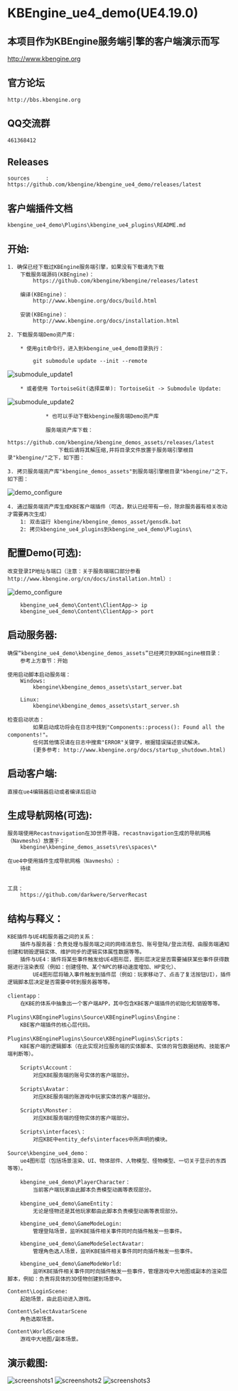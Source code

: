  KBEngine_ue4_demo(UE4.19.0)
=============

## 本项目作为KBEngine服务端引擎的客户端演示而写

http://www.kbengine.org

## 官方论坛

	http://bbs.kbengine.org


## QQ交流群

	461368412


## Releases

	sources		: https://github.com/kbengine/kbengine_ue4_demo/releases/latest


## 客户端插件文档

	kbengine_ue4_demo\Plugins\kbengine_ue4_plugins\README.md


## 开始:

	1. 确保已经下载过KBEngine服务端引擎，如果没有下载请先下载
		下载服务端源码(KBEngine)：
			https://github.com/kbengine/kbengine/releases/latest

		编译(KBEngine)：
			http://www.kbengine.org/docs/build.html

		安装(KBEngine)：
			http://www.kbengine.org/docs/installation.html

	2. 下载服务端Demo资产库:

	    * 使用git命令行，进入到kbengine_ue4_demo目录执行：

	        git submodule update --init --remote
![submodule_update1](http://www.kbengine.org/assets/img/screenshots/gitbash_submodule.png)

		* 或者使用 TortoiseGit(选择菜单): TortoiseGit -> Submodule Update:
![submodule_update2](http://www.kbengine.org/assets/img/screenshots/unity3d_plugins_submodule_update.jpg)

                * 也可以手动下载kbengine服务端Demo资产库

		        服务端资产库下载：
		            https://github.com/kbengine/kbengine_demos_assets/releases/latest
		            下载后请将其解压缩,并将目录文件放置于服务端引擎根目录"kbengine/"之下，如下图：

	3. 拷贝服务端资产库"kbengine_demos_assets"到服务端引擎根目录"kbengine/"之下，如下图：
![demo_configure](http://www.kbengine.org/assets/img/screenshots/demo_copy_kbengine.jpg)


	4. 通过服务端资产库生成KBE客户端插件（可选，默认已经带有一份，除非服务器有相关改动才需要再次生成）
		1: 双击运行 kbengine/kbengine_demos_asset/gensdk.bat
		2: 拷贝kbengine_ue4_plugins到kbengine_ue4_demo\Plugins\


## 配置Demo(可选):

	改变登录IP地址与端口（注意：关于服务端端口部分参看http://www.kbengine.org/cn/docs/installation.html）:
![demo_configure](http://www.kbengine.org/assets/img/screenshots/demo_configure_ue4.jpg)

		kbengine_ue4_demo\Content\ClientApp-> ip
		kbengine_ue4_demo\Content\ClientApp-> port


## 启动服务器:

	确保“kbengine_ue4_demo\kbengine_demos_assets”已经拷贝到KBEngine根目录：
		参考上方章节：开始

	使用启动脚本启动服务端：
		Windows:
			kbengine\kbengine_demos_assets\start_server.bat

		Linux:
			kbengine\kbengine_demos_assets\start_server.sh

	检查启动状态：
			如果启动成功将会在日志中找到"Components::process(): Found all the components!"。
			任何其他情况请在日志中搜索"ERROR"关键字，根据错误描述尝试解决。
			(更多参考: http://www.kbengine.org/docs/startup_shutdown.html)


## 启动客户端:

	直接在ue4编辑器启动或者编译后启动


## 生成导航网格(可选):
	
	服务端使用Recastnavigation在3D世界寻路，recastnavigation生成的导航网格（Navmeshs）放置于：
		kbengine\kbengine_demos_assets\res\spaces\*

	在ue4中使用插件生成导航网格（Navmeshs）:
		待续


	工具：
		https://github.com/darkwere/ServerRecast


## 结构与释义：

	KBE插件与UE4和服务器之间的关系：
		插件与服务器：负责处理与服务端之间的网络消息包、账号登陆/登出流程、由服务端通知创建和销毁逻辑实体、维护同步的逻辑实体属性数据等等。
		插件与UE4：插件将某些事件触发给UE4图形层，图形层决定是否需要捕获某些事件获得数据进行渲染表现（例如：创建怪物、某个NPC的移动速度增加、HP变化）、
			UE4图形层将输入事件触发到插件层（例如：玩家移动了、点击了复活按钮UI），插件逻辑脚本层决定是否需要中转到服务器等等。

	clientapp：
		在KBE的体系中抽象出一个客户端APP，其中包含KBE客户端插件的初始化和销毁等等。

	Plugins\KBEnginePlugins\Source\KBEnginePlugins\Engine：
		KBE客户端插件的核心层代码。

	Plugins\KBEnginePlugins\Source\KBEnginePlugins\Scripts：
		KBE客户端的逻辑脚本（在此实现对应服务端的实体脚本、实体的背包数据结构、技能客户端判断等）。

		Scripts\Account：
			对应KBE服务端的账号实体的客户端部分。

		Scripts\Avatar：
			对应KBE服务端的账游戏中玩家实体的客户端部分。

		Scripts\Monster：
			对应KBE服务端的怪物实体的客户端部分。

		Scripts\interfaces\：
			对应KBE中entity_defs\interfaces中所声明的模块。

	Source\kbengine_ue4_demo：
		ue4图形层（包括场景渲染、UI、物体部件、人物模型、怪物模型、一切关于显示的东西等等）。

		kbengine_ue4_demo\PlayerCharacter：
			当前客户端玩家由此脚本负责模型动画等表现部分。

		kbengine_ue4_demo\GameEntity：
			无论是怪物还是其他玩家都由此脚本负责模型动画等表现部分。

		kbengine_ue4_demo\GameModeLogin:
			管理登陆场景，监听KBE插件相关事件同时向插件触发一些事件。

		kbengine_ue4_demo\GameModeSelectAvatar:
			管理角色选人场景，监听KBE插件相关事件同时向插件触发一些事件。

		kbengine_ue4_demo\GameModeWorld:
			监听KBE插件相关事件同时向插件触发一些事件，管理游戏中大地图或副本的渲染层脚本，例如：负责将具体的3D怪物创建到场景中。

	Content\LoginScene:
		起始场景，由此启动进入游戏。

	Content\SelectAvatarScene
		角色选取场景。

	Content\WorldScene
		游戏中大地图/副本场景。

## 演示截图:

![screenshots1](http://www.kbengine.org/assets/img/screenshots/ue4_demo1.jpg)
![screenshots2](http://www.kbengine.org/assets/img/screenshots/ue4_demo2.jpg)
![screenshots3](http://www.kbengine.org/assets/img/screenshots/ue4_demo3.jpg)
